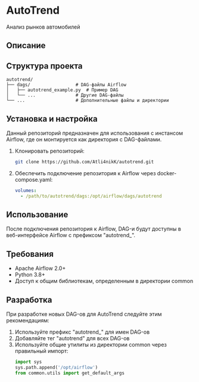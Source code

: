﻿# AutoTrend

Анализ рынков автомобилей

## Описание

## Структура проекта

```
autotrend/
├── dags/                 # DAG-файлы Airflow
│   ├── autotrend_example.py  # Пример DAG
│   └── ...               # Другие DAG-файлы
└── ...                   # Дополнительные файлы и директории
```

## Установка и настройка

Данный репозиторий предназначен для использования с инстансом Airflow, где он монтируется как директория с DAG-файлами.

1. Клонировать репозиторий:
   ```bash
   git clone https://github.com/Atli4nikK/autotrend.git
   ```

2. Обеспечить подключение репозитория к Airflow через docker-compose.yaml:
   ```yaml
   volumes:
     - /path/to/autotrend/dags:/opt/airflow/dags/autotrend
   ```

## Использование

После подключения репозитория к Airflow, DAG-и будут доступны в веб-интерфейсе Airflow с префиксом "autotrend_".

## Требования

- Apache Airflow 2.0+
- Python 3.8+
- Доступ к общим библиотекам, определенным в директории common

## Разработка

При разработке новых DAG-ов для AutoTrend следуйте этим рекомендациям:

1. Используйте префикс "autotrend_" для имен DAG-ов
2. Добавляйте тег "autotrend" для всех DAG-ов
3. Используйте общие утилиты из директории common через правильный импорт:
   ```python
   import sys
   sys.path.append('/opt/airflow')
   from common.utils import get_default_args
   ```

